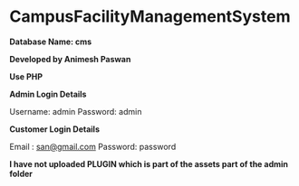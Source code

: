 # CampusFacilityManagementSystem

**Database Name: cms**

**Developed by Animesh Paswan**

**Use PHP**

**Admin Login Details**

Username: admin
Password: admin

**Customer Login Details**

Email   : san@gmail.com
Password: password

**I have not uploaded PLUGIN which is part of the assets part of the admin folder**
